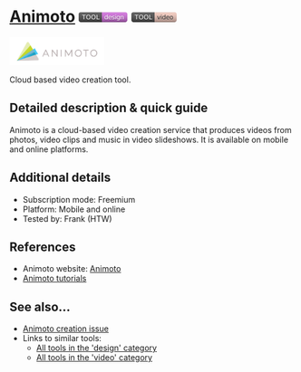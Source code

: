 # [Animoto](https://animoto.com/)  [<img src="images/design.png" align="bottom">](https://github.com/e-CLOSE/Toolbox/issues?q=label%3A01_TOOL+label%3Adesign) [<img src="images/video.png" align="bottom">](https://github.com/e-CLOSE/Toolbox/issues?q=label%3A01_TOOL+label%3Avideo)

[<img src="images/animoto.png" align="bottom" height="50" alt="animoto Logo">](https://animoto.com/)

Cloud based video creation tool.


## Detailed description & quick guide

Animoto is a cloud-based video creation service that produces videos
from photos, video clips and music in video slideshows. It is
available on mobile and online platforms. 

## Additional details

- Subscription mode: Freemium
- Platform: Mobile and online
- Tested by: Frank (HTW)


## References

- Animoto website: [Animoto](https://animoto.com/)
- [Animoto tutorials](https://animoto.com/resources/tutorials/how-to-create-a-video-in-animoto)


## See also...

- [Animoto creation issue](https://github.com/e-CLOSE/Toolbox/issues/93)
- Links to similar tools:
  - [All tools in the 'design' category](https://github.com/e-CLOSE/Toolbox/issues?q=label%3A01_TOOL+label%3Adesign)
  - [All tools in the 'video' category](https://github.com/e-CLOSE/Toolbox/issues?q=label%3A01_TOOL+label%3Avideo)
